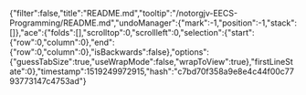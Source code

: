 {"filter":false,"title":"README.md","tooltip":"/notorgjv-EECS-Programming/README.md","undoManager":{"mark":-1,"position":-1,"stack":[]},"ace":{"folds":[],"scrolltop":0,"scrollleft":0,"selection":{"start":{"row":0,"column":0},"end":{"row":0,"column":0},"isBackwards":false},"options":{"guessTabSize":true,"useWrapMode":false,"wrapToView":true},"firstLineState":0},"timestamp":1519249972915,"hash":"c7bd70f358a9e8e4c44f00c7793773147c4753ad"}